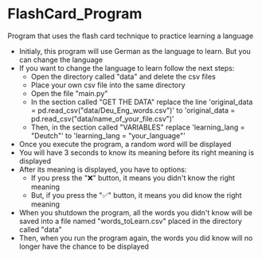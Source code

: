 # FlashCard_Program
Program that uses the flash card technique to practice learning a language

- Initialy, this program will use German as the language to learn. But you can change the language
- If you want to change the language to learn follow the next steps:
  - Open the directory called "data" and delete the csv files
  - Place your own csv file into the same directory
  - Open the file "main.py"
  - In the section called "GET THE DATA" replace the line 'original_data = pd.read_csv("data/Deu_Eng_words.csv")' to 'original_data = pd.read_csv("data/name_of_your_file.csv")'
  - Then, in the section called "VARIABLES" replace 'learning_lang = "Deutch"' to 'learning_lang = "your_language"'
- Once you execute the program, a random word will be displayed
- You will have 3 seconds to know its meaning before its right meaning is displayed
- After its meaning is displayed, you have to options:
  - If you press the "❌" button, it means you didn't know the right meaning
  - But, if you press the "✅" button, it means you did know the right meaning
- When you shutdown the program, all the words you didn't know will be saved into a file named "words_toLearn.csv" placed in the directory called "data"
- Then, when you run the program again, the words you did know will no longer have the chance to be displayed
